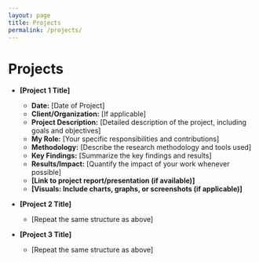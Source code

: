 ```yaml
---
layout: page
title: Projects
permalink: /projects/
---
```


# Projects

* **[Project 1 Title]**
    * **Date:** [Date of Project]
    * **Client/Organization:** [If applicable]
    * **Project Description:** [Detailed description of the project, including goals and objectives]
    * **My Role:** [Your specific responsibilities and contributions]
    * **Methodology:** [Describe the research methodology and tools used]
    * **Key Findings:** [Summarize the key findings and results]
    * **Results/Impact:** [Quantify the impact of your work whenever possible]
    * **[Link to project report/presentation (if available)]**
    * **[Visuals: Include charts, graphs, or screenshots (if applicable)]**

* **[Project 2 Title]** 
    * [Repeat the same structure as above]

* **[Project 3 Title]** 
    * [Repeat the same structure as above]
